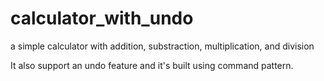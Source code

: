 # calculator_with_undo
a simple calculator with addition, substraction, multiplication, and division 

It also support an undo feature and it's built using command pattern.